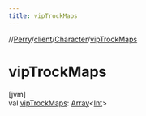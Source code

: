 ```yaml
---
title: vipTrockMaps
---
```

//[Perry](../../../index.html)/[client](../index.html)/[Character](index.html)/[vipTrockMaps](vip-trock-maps.html)



# vipTrockMaps



[jvm]\
val [vipTrockMaps](vip-trock-maps.html): [Array](https://kotlinlang.org/api/latest/jvm/stdlib/kotlin/-array/index.html)<[Int](https://kotlinlang.org/api/latest/jvm/stdlib/kotlin/-int/index.html)>




